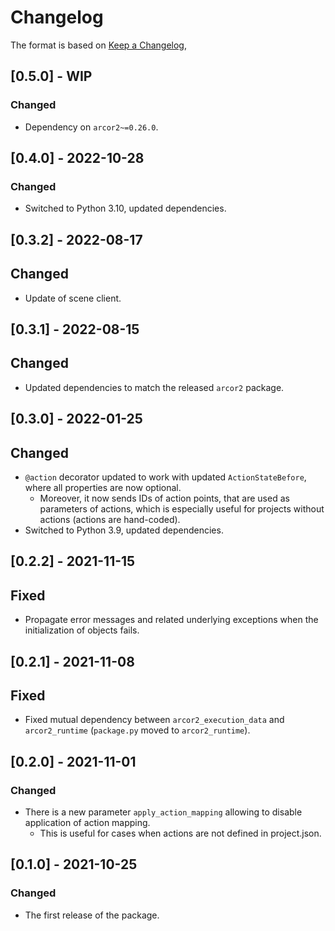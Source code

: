 # Changelog

The format is based on [Keep a Changelog](https://keepachangelog.com/en/1.0.0/),

## [0.5.0] - WIP

### Changed

- Dependency on `arcor2~=0.26.0`.

## [0.4.0] - 2022-10-28

### Changed

- Switched to Python 3.10, updated dependencies.

## [0.3.2] - 2022-08-17

## Changed

- Update of scene client.

## [0.3.1] - 2022-08-15

## Changed

- Updated dependencies to match the released `arcor2` package.

## [0.3.0] - 2022-01-25

## Changed

- `@action` decorator updated to work with updated `ActionStateBefore`, where all properties are now optional.
  - Moreover, it now sends IDs of action points, that are used as parameters of actions, which is especially useful for projects without actions (actions are hand-coded).
- Switched to Python 3.9, updated dependencies.

## [0.2.2] - 2021-11-15

## Fixed

- Propagate error messages and related underlying exceptions when the initialization of objects fails.

## [0.2.1] - 2021-11-08

## Fixed

- Fixed mutual dependency between `arcor2_execution_data` and `arcor2_runtime` (`package.py` moved to `arcor2_runtime`).

## [0.2.0] - 2021-11-01
### Changed
- There is a new parameter `apply_action_mapping` allowing to disable application of action mapping.
    - This is useful for cases when actions are not defined in project.json.

## [0.1.0] - 2021-10-25
### Changed
- The first release of the package.
